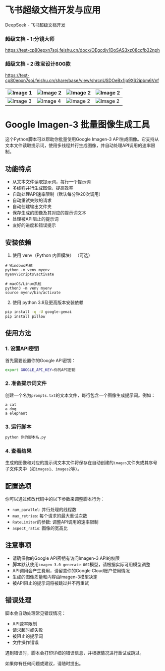 # 飞书超级文档开发与应用
DeepSeek - 飞书超级文档开发

### 超级文档 - 1:分镜大师
https://test-cp80epxn7soj.feishu.cn/docx/OEgcdjv1DoSAS3xz08ccfb32nph

### 超级文档 - 2:珠宝设计800款
https://test-cp80epxn7soj.feishu.cn/share/base/view/shrcnUSDOeBx1jp9X62ipbm6Vnf

| ![Image 1](PiecesOfJewelry/jewerly_00094.jpg) | ![Image 2](PiecesOfJewelry/jewerly_00844.jpg) | ![Image 2](PiecesOfJewelry/jewerly_00613.jpg) |![Image 2](PiecesOfJewelry/jewerly_00670.jpg) |
|---------------------------------|---------------------------------|---------------------------------|---------------------------------|
| ![Image 3](PiecesOfJewelry/jewerly_00845.jpg) | ![Image 4](PiecesOfJewelry/jewerly_02510.jpg) | ![Image 2](PiecesOfJewelry/jewerly_00659.jpg) |![Image 2](PiecesOfJewelry/jewerly_00860.jpg) |


# Google Imagen-3 批量图像生成工具

这个Python脚本可以帮助你批量使用Google Imagen-3 API生成图像。它支持从文本文件读取提示词，使用多线程并行生成图像，并自动处理API调用的速率限制。

## 功能特点

- 从文本文件读取提示词，每行一个提示词
- 多线程并行生成图像，提高效率
- 自动处理API速率限制（默认每分钟20次调用）
- 自动重试失败的请求
- 自动创建输出文件夹
- 保存生成的图像及其对应的提示词文本
- 处理被API阻止的提示词
- 友好的进度和错误提示

## 安装依赖
1. 使用 venv（Python 内置模块） （可选）
```
# Windows系统
python -m venv myenv
myenv\Scripts\activate

# macOS/Linux系统
python3 -m venv myenv
source myenv/bin/activate
```

2. 使用 python 3.9及更高版本安装依赖
```bash
pip install -q -U google-genai 
pip install pillow
```

## 使用方法

### 1. 设置API密钥

首先需要设置你的Google API密钥：

```bash
export GOOGLE_API_KEY=你的API密钥
```

### 2. 准备提示词文件

创建一个名为`prompts.txt`的文本文件，每行包含一个图像生成提示词。例如：

```
a cat 
a dog
a elephant
```

### 3. 运行脚本

```bash
python 你的脚本名.py
```

### 4. 查看结果

生成的图像和对应的提示词文本文件将保存在自动创建的`images`文件夹或其序号子文件夹中（如`images1`、`images2`等）。

## 配置选项

你可以通过修改代码中的以下参数来调整脚本行为：

- `num_parallel`: 并行处理的线程数
- `max_retries`: 每个请求的最大重试次数
- `RateLimiter`的参数: 调整API调用的速率限制
- `aspect_ratio`: 图像的宽高比

## 注意事项

- 请确保你的Google API密钥有访问Imagen-3 API的权限
- 脚本默认使用`imagen-3.0-generate-002`模型，请根据实际可用模型调整
- API调用会产生费用，请留意你的Google Cloud账户使用情况
- 生成的图像质量和内容由Imagen-3模型决定
- 被API阻止的提示词将被跳过并不再重试

## 错误处理

脚本会自动处理常见错误情况：

- API速率限制
- 请求超时或失败
- 被阻止的提示词
- 文件操作错误

遇到错误时，脚本会打印详细的错误信息，并根据情况进行重试或跳过。

如果你有任何问题或建议，请随时提出。
